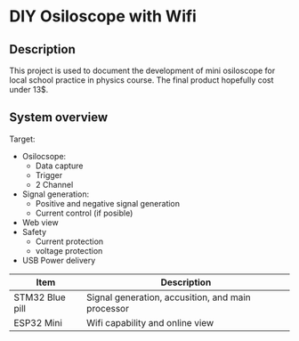 # DIY Osiloscope with Wifi

## Description

This project is used to document the development of mini osiloscope for local school practice in physics course. The final product hopefully cost under 13$.


## System overview

Target:
- Osilocsope:
  - Data capture
  - Trigger
  - 2 Channel
- Signal generation:
  - Positive and negative signal generation
  - Current control (if posible)
- Web view
- Safety
  - Current protection
  - voltage protection
- USB Power delivery

| Item            | Description                                       |
| --------------- | ------------------------------------------------- |
| STM32 Blue pill | Signal generation, accusition, and main processor |
| ESP32 Mini      | Wifi capability and online view                   |
